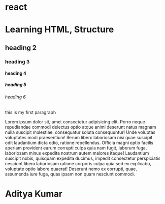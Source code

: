 # react
<!DOCTYPE html>
<html lang="en">
<head>
  <title>KGCoding</title>
</head>
<body>
  <h1>Learning HTML, Structure</h1>
  <h2>heading 2</h2>
  <h3>heading 3</h3>
  <h4>heading 4</h4>
  <h5>heading 5</h5>
  <h6>heading 6</h6>

  <p>this is my first paragraph</p>
  <p>Lorem ipsum dolor sit, amet consectetur adipisicing elit. Porro neque repudiandae commodi delectus optio atque animi deserunt natus magnam nulla suscipit molestiae, consequatur soluta consequuntur! Unde voluptas voluptates modi praesentium! Rerum libero laboriosam nisi quae suscipit odit laudantium dicta odio, ratione repellendus. Officia magni optio facilis aperiam provident earum corrupti culpa quia nam fugit, laborum fuga, laboriosam minus expedita nostrum autem maiores itaque! Laudantium suscipit nobis, quisquam expedita ducimus, impedit consectetur perspiciatis nesciunt libero laboriosam ratione corporis culpa quia sed ex explicabo, voluptate optio labore quaerat! Deserunt nemo ex corrupti, quae, assumenda iure fuga, quas ipsam non quam nesciunt commodi.</p>
  <h1> Aditya Kumar</h1>
</body>
</html>

